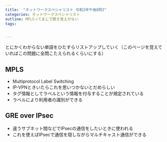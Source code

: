 ```yaml
---
title:  "ネットワークスペシャリスト 令和3年午後Ⅱ問3"
categories: ネットワークスペシャリスト
outline: MPLSってまじで聞き覚えがない
tags:


---
```



とにかくわからない単語をひたすらリストアップしていく（このページを覚えていればこの問題に全問こたえられるくらいにする）

## MPLS

- Multiprotocol Label Switching
- IP-VPNときいたらこれを思いつかないとだめらしい
- タグ情報としてラベルという情報を付与することが規定されている
- ラベルにより利用者の識別ができる

## GRE over IPsec

- 違うサブネット間などでIPsecの通信をしたいときに使われる
- これを使えばIPsecで通信を隠しながらマルチキャスト通信ができる
